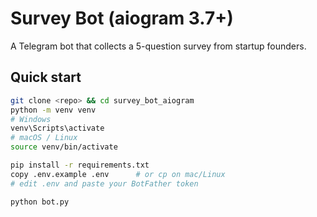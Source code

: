 # Survey Bot (aiogram 3.7+)

A Telegram bot that collects a 5-question survey from startup founders.

## Quick start

```bash
git clone <repo> && cd survey_bot_aiogram
python -m venv venv
# Windows
venv\Scripts\activate
# macOS / Linux
source venv/bin/activate

pip install -r requirements.txt
copy .env.example .env      # or cp on mac/Linux
# edit .env and paste your BotFather token

python bot.py
